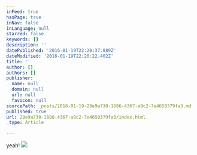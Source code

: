 ```yaml
---
inFeed: true
hasPage: true
inNav: false
inLanguage: null
starred: false
keywords: []
description: ''
datePublished: '2016-01-19T22:20:37.889Z'
dateModified: '2016-01-19T22:20:22.402Z'
title: ''
author: []
authors: []
publisher:
  name: null
  domain: null
  url: null
  favicon: null
sourcePath: _posts/2016-01-19-28e9a730-1686-4367-a9c2-7e4650379fa3.md
published: true
url: 28e9a730-1686-4367-a9c2-7e4650379fa3/index.html
_type: Article

---
```

yeah!
![](https://the-grid-user-content.s3-us-west-2.amazonaws.com/94c5c2fd-67c2-48c7-a892-4f54d4d88d6a.jpg)